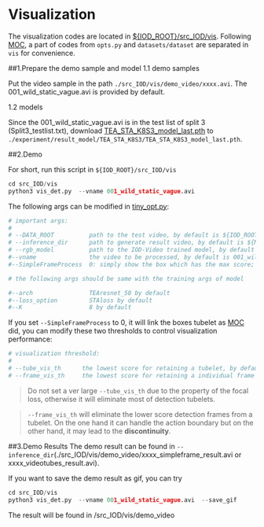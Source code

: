 # Visualization
The visualization codes are located in [${IOD_ROOT}/src_IOD/vis](../src_IOD/vis). Following [MOC](https://github.com/MCG-NJU/MOC-Detector), a part of codes from `opts.py` and `datasets/dataset` are separated in `vis` for convenience.

##1.Prepare the demo sample and model
1.1 demo samples

Put the video sample in the path ``./src_IOD/vis/demo_video/xxxx.avi``. The 001_wild_static_vague.avi is provided by default.

1.2 models

Since the 001_wild_static_vague.avi is in the test list of split 3 (Split3_testlist.txt), download [TEA_STA_K8S3_model_last.pth](https://drive.google.com/file/d/1MZBYKeoOr6OCAJkLNyRpcuqWvx_PdOyP/view?usp=sharing) to `./experiment/result_model/TEA_STA_K8S3/TEA_STA_K8S3_model_last.pth`.

##2.Demo 

For short, run this script in `${IOD_ROOT}/src_IOD/vis`

```python
cd src_IOD/vis
python3 vis_det.py  --vname 001_wild_static_vague.avi 
```

The following args can be modified in [tiny_opt.py](../src_IOD/vis/tiny_opt.py):

```python
# important args:
#
# --DATA_ROOT          path to the test video, by default is ${IOD_ROOT}/src_IOD/vis/demo_video
# --inference_dir      path to generate result video, by default is ${MOC_ROOT}/src_IOD/vis/demo_video
# --rgb_model          path to the IOD-Video trained model, by default is ${MOC_ROOT}/experiment/result_model/TEA_STA_K8S3/TEA_STA_K8S3_model_last.pth
#--vname               the video to be processed, by default is 001_wild_static_vague.avi 
#--SimpleFrameProcess  0: simply show the box which has the max score; 1: link the boxes tubelet as  [MOC](https://github.com/MCG-NJU/MOC-Detector) did

# the following args should be same with the training args of model 

#--arch                TEAresnet_50 by default
#--loss_option         STAloss by default
#--K                   8 by default
```

If you set `--SimpleFrameProcess` to 0, it will link the boxes tubelet as  [MOC](https://github.com/MCG-NJU/MOC-Detector) did, you can modify these two thresholds to control visualization performance:
```python
# visualization threshold:
#
# --tube_vis_th      the lowest score for retaining a tubelet, by default is 0.12 (tubelet score)
# --frame_vis_th     the lowest score for retaining a individual frame in the tubelet, by default is 0.015 (frame score)
```

>Do not set a ver large `--tube_vis_th` due to the property of the focal loss, otherwise it will eliminate most of detection tubelets.

>`--frame_vis_th` will eliminate the lower score detection frames from a tubelet. On the one hand it can handle the action boundary but on the other hand, it may lead to the **discontinuity**.
 

 
##3.Demo Results
The demo result can be found in `--inference_dir`(./src_IOD/vis/demo_video/xxxx_simpleframe_result.avi or xxxx_videotubes_result.avi).

If you want to save the demo result as gif, you can try
```python
cd src_IOD/vis
python3 vis_det.py  --vname 001_wild_static_vague.avi  --save_gif
```
The result will be found in /src_IOD/vis/demo_video